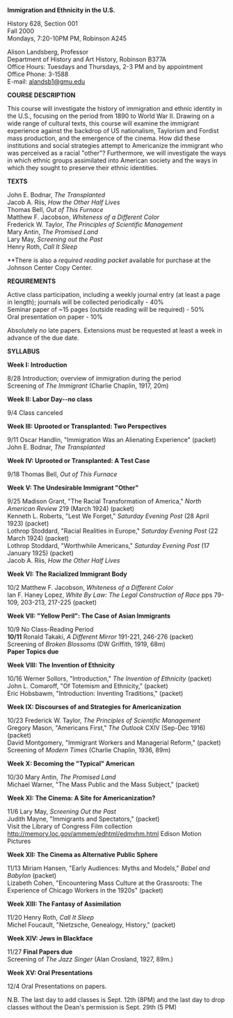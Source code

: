 **Immigration and Ethnicity in the U.S.**

History 628, Section 001  
Fall 2000  
Mondays, 7:20-10PM PM, Robinson A245

Alison Landsberg, Professor  
Department of History and Art History, Robinson B377A  
Office Hours: Tuesdays and Thursdays, 2-3 PM and by appointment  
Office Phone: 3-1588  
E-mail: alandsb1@gmu.edu  


**COURSE DESCRIPTION**

This course will investigate the history of immigration and ethnic identity in
the U.S., focusing on the period from 1890 to World War II. Drawing on a wide
range of cultural texts, this course will examine the immigrant experience
against the backdrop of US nationalism, Taylorism and Fordist mass production,
and the emergence of the cinema. How did these institutions and social
strategies attempt to Americanize the immigrant who was perceived as a racial
"other"? Furthermore, we will investigate the ways in which ethnic groups
assimilated into American society and the ways in which they sought to
preserve their ethnic identities.

**TEXTS**

John E. Bodnar, _The Transplanted_  
Jacob A. Riis, _How the Other Half Lives_  
Thomas Bell, _Out of This Furnace_  
Matthew F. Jacobson, _Whiteness of a Different Color_  
Frederick W. Taylor, _The Principles of Scientific Management_  
Mary Antin, _The Promised Land_  
Lary May, _Screening out the Past_  
Henry Roth, _Call It Sleep_

**There is also a _required reading packet_ available for purchase at the
Johnson Center Copy Center.

**REQUIREMENTS**

Active class participation, including a weekly journal entry (at least a page
in length); journals will be collected periodically - 40%  
Seminar paper of ~15 pages (outside reading will be required) - 50%  
Oral presentation on paper - 10%

Absolutely _no_ late papers. Extensions must be requested at least a week in
advance of the due date.

**SYLLABUS**

**Week I: Introduction**

8/28     Introduction; overview of immigration during the period  
            Screening of _The Immigrant_ (Charlie Chaplin, 1917, 20m) 

**Week II: Labor Day--no class**

9/4     Class canceled

**Week III: Uprooted or Transplanted: Two Perspectives**

9/11     Oscar Handlin, "Immigration Was an Alienating Experience" (packet)  
            John E. Bodnar, _The Transplanted_

**Week IV: Uprooted or Transplanted: A Test Case**

9/18     Thomas Bell, _Out of This Furnace_

**Week V: The Undesirable Immigrant "Other"**

9/25     Madison Grant, "The Racial Transformation of America," _North
American Review_ 219 (March 1924) (packet)  
            Kenneth L. Roberts, "Lest We Forget," _Saturday Evening Post_ (28 April 1923) (packet)   
            Lothrop Stoddard, "Racial Realities in Europe," _Saturday Evening Post_ (22 March 1924) (packet)   
            Lothrop Stoddard, "Worthwhile Americans," _Saturday Evening Post_ (17 January 1925) (packet)   
            Jacob A. Riis, _How the Other Half Lives_

**Week VI: The Racialized Immigrant Body**

10/2     Matthew F. Jacobson, _Whiteness of a Different Color_  
            Ian F. Haney Lopez, _White By Law: The Legal Construction of Race_ pps 79-109, 203-213, 217-225 (packet) 

**Week VII: "Yellow Peril": The Case of Asian Immigrants**

10/9     No Class-Reading Period  
**10/11** Ronald Takaki, _A Different Mirror_ 191-221, 246-276 (packet)  
            Screening of _Broken Blossoms_ (DW Griffith, 1919, 68m)   
           **Paper Topics due**

**Week VIII: The Invention of Ethnicity**

10/16   Werner Sollors, "Introduction," _The Invention of Ethnicity_ (packet)  
            John L. Comaroff, "Of Totemism and Ethnicity," (packet)   
            Eric Hobsbawm, "Introduction: Inventing Traditions," (packet) 

**Week IX: Discourses of and Strategies for Americanization**

10/23   Frederick W. Taylor, _The Principles of Scientific Management_  
            Gregory Mason, "Americans First," _The Outlook_ CXIV (Sep-Dec 1916) (packet)   
            David Montgomery, "Immigrant Workers and Managerial Reform," (packet)   
            Screening of _Modern Times_ (Charlie Chaplin, 1936, 89m) 

**Week X: Becoming the "Typical" American**

10/30   Mary Antin, _The Promised Land_  
            Michael Warner, "The Mass Public and the Mass Subject," (packet) 

**Week XI: The Cinema: A Site for Americanization?**

11/6     Lary May, _Screening Out the Past_  
            Judith Mayne, "Immigrants and Spectators," (packet)   
            Visit the Library of Congress Film collection <http://memory.loc.gov/ammem/edhtml/edmvhm.html> Edison Motion Pictures 

**Week XII: The Cinema as Alternative Public Sphere**

11/13   Miriam Hansen, "Early Audiences: Myths and Models," _Babel and
Babylon_ (packet)  
            Lizabeth Cohen, "Encountering Mass Culture at the Grassroots: The Experience of Chicago Workers in the 1920s"     (packet) 

**Week XIII: The Fantasy of Assimilation**

11/20   Henry Roth, _Call It Sleep_  
            Michel Foucault, "Nietzsche, Genealogy, History," (packet) 

**Week XIV: Jews in Blackface**

11/27   **Final Papers due**  
            Screening of _The Jazz Singer_ (Alan Crosland, 1927, 89m.) 

**Week XV: Oral Presentations**

12/4     Oral Presentations on papers.

N.B. The last day to add classes is Sept. 12th (8PM) and the last day to drop
classes without the Dean's permission is Sept. 29th (5 PM)  


